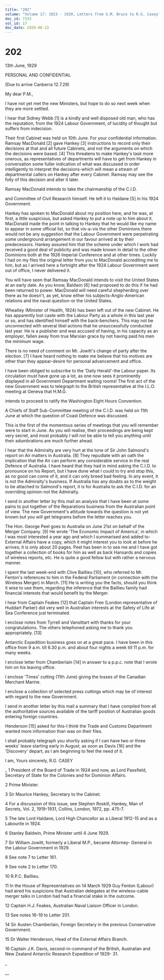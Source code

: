```yaml
---
title: "202"
volume: "Volume 17: 1923 - 1929, Letters from S.M. Bruce to R.G. Casey"
doc_id: 7333
vol_id: 17
doc_date: 1929-06-13
---
```


# 202

13th June, 1929

PERSONAL AND CONFIDENTIAL

(Due to arrive Canberra 12.7.29)

My dear P.M.,

I have not yet met the new Ministers, but hope to do so next week when they are more settled.

I hear that Sidney Webb [1] is a kindly and well disposed old man, who has the reputation, from the 1924 Labour Government, of lucidity of thought but suffers from indecision.

Their first Cabinet was held on 10th June. For your confidential information. Ramsay MacDonald [2] gave Hankey [3] instructions to record only their decisions at that and all future Cabinets, and not the arguments on which the decisions were based. [4] This threatens to make Hankey's task more onerous, as representatives of departments will have to get from Hankey in conversation some fuller indication of what was discussed in order intelligently to interpret the decisions-which will mean a stream of departmental callers on Hankey after every Cabinet. Ramsay may see the folly of this decision and alter it later.

Ramsay MacDonald intends to take the chairmanship of the C.I.D.

and Committee of Civil Research himself. He left it to Haldane [5] in his 1924 Government.

Hankey has spoken to MacDonald about my position here, and he was, at first, a little suspicious, but asked Hankey to put a note up to him about it. MacDonald made the point in talking to Hankey that he would like my name to appear in some official list, so that vis-a-vis the other Dominions there would not be any suggestion that the Labour Government were perpetrating some underground arrangement in our favour arrived at by their predecessors. Hankey assured him that the scheme under which I work had received a good deal of publicity and was made known in detail to the other Dominions both at the 1926 Imperial Conference and at other times. Luckily I had on my files the original letter from you to MacDonald accrediting me to him, but as I arrived here a fortnight after the 1924 Labour Government went out of office, I never delivered it.

You will have seen that Ramsay MacDonald intends to visit the United States at an early date. As you know, Baldwin [6] had proposed to do this if he had been returned to power. MacDonald will need careful shepherding over there as he doesn't, as yet, know either his subjects-Anglo-American relations and the naval question-or the United States.

Wheatley (Minister of Health, 1924) has been left out of the new Cabinet. He has apparently lost caste with the Labour Party as a whole in this last year or so, and has identified himself with the back-benchers. This may not be unconnected with several libel actions that he unsuccessfully conducted last year. He is a publisher and was accused of having, in his capacity as an employer, fallen away from true Marxian grace by not having paid his men the minimum wage.

There is no need of comment on Mr. Jowitt's change of party after the election. [7] I have heard nothing to make me believe that his motives are other than they appear-desire for personal advancement and office.

I have been obliged to subscribe to the 'Daily Herald'-the Labour paper. Its circulation must have gone up a lot, as one now sees it prominently displayed in all Government Department waiting rooms! The first act of the new Government was to telegraph to the British representative at the I.L.O. meeting at Geneva that H.M.G.

intends to proceed to ratify the Washington Eight Hours Convention.

A Chiefs of Staff Sub-Committee meeting of the C.I.D. was held on 11th June at which the question of Coast Defence was discussed.

This is the first of the momentous series of meetings that you will remember were to start in June. As you will realise, their proceedings are being kept very secret, and most probably I will not be able to tell you anything until their adumbrations are much further ahead.

I hear that the Admiralty are very hurt at the tone of Sir John Salmond's report on Air matters in Australia. [8] They repudiate with an oath the implication that the Air can perform any considerable service in the real Defence of Australia. I have heard that they had in mind asking the C.I.D. to pronounce on his Report, but I have done what I could to try and stop this, as no good can come of it, and it can only breed bad feeling. In any event, it is not the Admiralty's business. If Australia has any doubts as to the weight to be attached to Salmond's report, it is for Australia to ask the C.I.D. for an overriding opinion-not the Admiralty.

I send in another letter by this mail an analysis that I have been at some pains to put together of the Reparations business from the Australian point of view. The new Government's attitude towards the question is not yet known but you will get telegrams before the letter reaches you.

The Hon. George Peel goes to Australia on June 21st on behalf of the Merger Company. [9] He wrote 'The Economic Impact of America', in which I was most interested a year ago and which I summarised and added to-External Affairs have a copy, which it might interest you to look at before he arrives; it is only about 20 pages. Peel has been in to see me and I have got together a collection of books for him as well as back Hansards and copies of wireless reports, etc. He is quite a good fellow but with rather a nervous manner.

I spent the last week-end with Clive Baillieu [10], who referred to Mr. Fenton's references to him in the Federal Parliament (in connection with the Wireless Merger) in March. [11] He is writing you the facts, should you think it wise to use them, regarding the inference that the Baillieu family had financial interests that would benefit by the Merger.

I hear from Captain Feakes [12] that Captain Free (London representative of Huddart Parker) did very well in Australian interests at the Safety of Life at Sea Conference just terminated.

I enclose notes from Tyrrell and Vansittart with thanks for your congratulations. The others telephoned asking me to thank you appropriately. [13]

Antarctic Expedition business goes on at a great pace. I have been in this office from 9 a.m. till 6.30 p.m. and about four nights a week till 11 p.m. for many weeks.

I enclose letter from Chamberlain [14] in answer to a p.p.c. note that I wrote him on his leaving office.

I enclose 'Times' cutting (11th June) giving the losses of the Canadian Merchant Marine.

I enclose a collection of selected press cuttings which may be of interest with regard to the new Government.

I send in another letter by this mail a summary that I have compiled from all the authoritative sources available of the tariff position of Australian goods entering foreign countries.

Henderson [15] asked for this-I think the Trade and Customs Department wanted more information than was on their files.

I shall probably telegraph you shortly asking if I can have two or three weeks' leave starting early in August, as soon as Davis [16] and the 'Discovery' depart, as I am beginning to feel the need of it.

I am, Yours sincerely, R.G. CASEY 

_ 1 President of the Board of Trade in 1924 and now, as Lord Passfield, Secretary of State for the Colonies and for Dominion Affairs.

2 Prime Minister.

3 Sir Maurice Hankey, Secretary to the Cabinet.

4 For a discussion of this issue, see Stephen Roskill, Hankey, Man of Secrets, Vol. 2, 1919-1931, Collins, London, 1972, pp. 475-7.

5 The late Lord Haldane, Lord High Chancellor as a Liberal 1912-15 and as a Labourite in 1924.

6 Stanley Baldwin, Prime Minister until 4 June 1929.

7 Sir William Jowitt, formerly a Liberal M.P., became Attorney- General in the Labour Government in 1929.

8 See note 7 to Letter 161.

9 See note 2 to Letter 170.

10 R.P.C. Baillieu.

11 In the House of Representatives on 14 March 1929 Guy Fenton (Labour) had aired his suspicions that Australian delegates at the wireless-cable merger talks in London had had a financial stake in the outcome.

12 Captain H.J. Feakes, Australian Naval Liaison Officer in London.

13 See notes 16-19 to Letter 201.

14 Sir Austen Chamberlain, Foreign Secretary in the previous Conservative Government.

15 Dr Walter Henderson, Head of the External Affairs Branch.

16 Captain J.K. Davis, second-in-command of the British, Australian and New Zealand Antarctic Research Expedition of 1929- 31.

_

__
